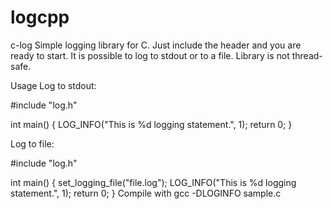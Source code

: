 # logcpp
c-log
Simple logging library for C. Just include the header and you are ready to start. It is possible to log to stdout or to a file. Library is not thread-safe.

Usage
Log to stdout:

#include "log.h"

int main() {
  LOG_INFO("This is %d logging statement.", 1);
  return 0;
}

Log to file:

#include "log.h"

int main() {
  set_logging_file("file.log");
  LOG_INFO("This is %d logging statement.", 1);
  return 0;
}
Compile with gcc -DLOGINFO sample.c
